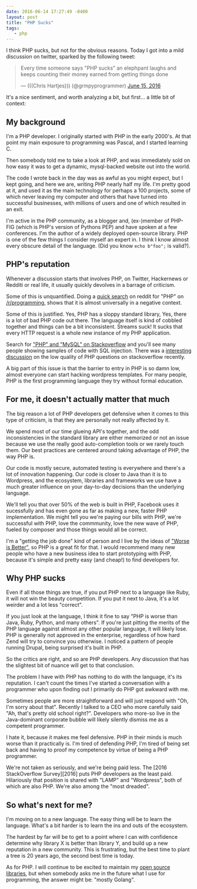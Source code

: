 ```yaml
---
date: 2016-06-14 17:27:49 -0400
layout: post
title: "PHP Sucks"
tags:
   - php
---
```


I think PHP sucks, but not for the obvious reasons. Today I got into a mild
discussion on twitter, sparked by the following tweet:

<blockquote class="twitter-tweet" data-lang="en"><p lang="en" dir="ltr">Every time someone says &quot;PHP sucks&quot; an elephpant laughs and keeps counting their money earned from getting things done</p>&mdash; (((Chris Hartjes))) (@grmpyprogrammer) <a href="https://twitter.com/grmpyprogrammer/status/743100733063581696">June 15, 2016</a></blockquote>
<script async src="//platform.twitter.com/widgets.js" charset="utf-8"></script>

It's a nice sentiment, and worth analyzing a bit, but first... a little bit of
context:

My background
-------------

I'm a PHP developer. I originally started with PHP in the early 2000's. At
that point my main exposure to programming was Pascal, and I started learning
C.

Then somebody told me to take a look at PHP, and was immediately sold on how
easy it was to get a dynamic, mysql-backed website out into the world.

The code I wrote back in the day was as awful as you might expect, but I kept
going, and here we are, writing PHP nearly half my life. I'm pretty good at it,
and used it as the main technology for perhaps a 100 projects, some of which
never leaving my computer and others that have turned into successful
businesses, with millions of users and one of which resulted in an exit.

I'm active in the PHP community, as a blogger and, (ex-)member of PHP-FIG
(which is PHP's version of Pythons PEP) and have spoken at a few conferences.
I'm the author of a widely deployed open-source library. PHP is one of the
few things I consider myself an expert in. I think I know almost every
obscure detail of the language. (Did you know `echo b"foo";` is valid?).


PHP's reputation
----------------

Whenever a discussion starts that involves PHP, on Twitter, Hackernews or
Redditi or real life, it usually quickly devolves in a barrage of criticism.

Some of this is unquantified. Doing a [quick search][2] on reddit for "PHP" on
[/r/programming][1], shows that it is almost universally in a negative
context.

Some of this is justified. Yes, PHP has a sloppy standard library, Yes, there
is a lot of bad PHP code out there. The language itself is kind of cobbled
together and things can be a bit inconsistent. Streams suck! It sucks that
every HTTP request is a whole new instance of my PHP application.

Search for ["PHP" and "MySQL" on Stackoverflow][3] and you'll see many people
showing samples of code with SQL injection. There was a [interesting
discussion][4] on the low quality of PHP questions on stackoverflow recently.

 
A big part of this issue is that the barrier to entry in PHP is so damn low,
almost everyone can start hacking wordpress templates. For many people, PHP is
the first programming language they try without formal education.


For me, it doesn't actually matter that much
--------------------------------------------

The big reason a lot of PHP developers get defensive when it comes to this
type of criticism, is that they are personally not really affected by it.

We spend most of our time glueing API's together, and the odd inconsistencies
in the standard library are either memorized or not an issue because we use
the really good auto-completion tools or we rarely touch them. Our best
practices are centered around taking advantage of PHP, the way PHP is.

Our code is mostly secure, automated testing is everywhere and there's a lot
of innovation happening. Our code is closer to Java than it is to Wordpress,
and the ecosystem, libraries and frameworks we use have a much greater
influence on your day-to-day decisions than the underlying language.

We'll tell you that over 50% of the web is built in PHP, Facebook uses it
sucessfully and has even gone as far as making a new, faster PHP
implementation. We might tell you we're paying our bills with PHP, we're
successful with PHP, love the commmunity, love the new wave of PHP, fueled
by composer and those things would all be correct.

I'm a "getting the job done" kind of person and I live by the ideas of
["Worse is Better"][5], so PHP is a great fit for that. I would recommend
many new people who have a new business idea to start prototyping with PHP,
because it's simple and pretty easy (and cheap!) to find developers for.


Why PHP sucks
-------------

Even if all those things are true, if you put PHP next to a language like
Ruby, it will not win the beauty competition. If you put it next to Java,
it's a lot weirder and a lot less "correct".

If you just look at the language, I think it fine to say "PHP is worse than Java,
Ruby, Python, and many others". If you're just pitting the merits of the PHP
language against almost any other popular language, it will likely lose.
PHP is generally not approved in the enterprise, regardless of how hard
Zend will try to convince you otherwise. I noticed a pattern of people running
Drupal, being surprised it's built in PHP.

So the critics are right, and so are PHP developers. Any discussion that has
the slightest bit of nuance will get to that conclusion.

The problem I have with PHP has nothing to do with the language, it's its
reputation. I can't count the times I've started a conversation with a
programmer who upon finding out I primarily do PHP got awkward with me.

Sometimes people are more straightforward and will just respond with "Oh,
I'm sorry about that". Recently I talked to a CEO who more carefully said 
"Ah, that's pretty old school right?". Developers who more-so live in the
Java-dominant corporate bubble will likely silently dismiss me as a
competent programmer.

I hate it, because it makes me feel defensive. PHP in their minds is much
worse than it practically is. I'm tired of defending PHP, I'm tired of being
set back and having to proof my competence by virtue of being a PHP programmer.

We're not taken as seriously, and we're being paid less. The
[2016 StackOverflow Survey][2016] puts PHP developers as the least paid.
Hilariously that position is shared with "LAMP" and "Wordpress", both of which
are also PHP. We're also among the "most dreaded".


So what's next for me?
----------------------

I'm moving on to a new language. The easy thing will be to learn the language.
What's a bit harder is to learn the ins and outs of the ecosystem.

The hardest by far will be to get to a point where I can with confidence
determine why library X is better than library Y, and build up a new reputation
in a new community. This is frustrating, but the best time to plant a tree is
20 years ago, the second best time is today.

As for PHP. I will continue to be excited to maintain my
[open source libraries][6], but when somebody asks me in the future what I
use for programming, the answer might be: "mostly Golang".


[1]: https://www.reddit.com/r/programming/
[2]: https://www.reddit.com/r/programming/search?q=php&sort=top&restrict_sr=on&t=month
[3]: http://stackoverflow.com/questions/tagged/php+mysql
[4]: meta.stackoverflow.com/questions/324072/how-to-lure-professionals-to-stack-overflow/324078
[5]: https://www.jwz.org/doc/worse-is-better.html
[6]: http://sabre.io/
